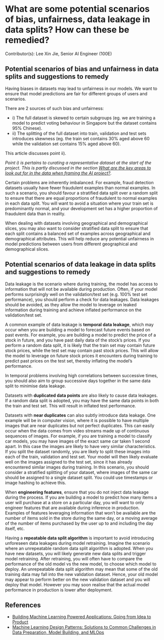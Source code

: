 # What are some potential scenarios of bias, unfairness, data leakage in data splits? How can these be remedied?

Contributor(s): Lee Xin Jie, Senior AI Engineer (100E)


## Potential scenarios of bias and unfairness in data splits and suggestions to remedy

Having biases in datasets may lead to unfairness in our models. We want to ensure that model predictions are fair for different groups of users and scenarios.

There are 2 sources of such bias and unfairness:
- i) The full dataset is skewed to certain subgroups (eg. we are training a model to predict voting behaviour in Singapore but the dataset contains 95% Chinese).
- ii) The splitting of the full dataset into train, validation and test sets introduces skewness (eg. the train set contains 30% aged above 60 while the validation set contains 15% aged above 60).

This article discusses point ii).

*Point i) is pertains to curating a representative dataset at the start of the project. This is partly discussed in the section [What are the key areas to look out for in the data when framing the AI project?](../1-pre-project-phase/key_areas_in_data.md).*

Certain problems are inherently imbalanced. For example, fraud detection datasets usually have fewer fraudulent examples than normal examples. In such a scenario, you should favour a stratified data split over a random split to ensure that there are equal proportions of fraudulent to normal examples in each data split. You will want to avoid a situation where your train set is predominantly normal, and your development set has a higher proportion of fraudulent data than in reality.

When dealing with datasets involving geographical and demographical slices, you may also want to consider stratified data split to ensure that each split contains a balanced set of examples across geographical and demographical attributes. This will help reduce any potential unfairness in model predictions between users from different geographical and demographical slices.


## Potential scenarios of data leakage in data splits and suggestions to remedy

Data leakage is the scenario where during training, the model has access to information that will not be available during production. Often, if your model performs surprisingly well on the validation/test set (e.g. 100% test set performance), you should perform a check for data leakages. Data leakages should be avoided, as they allow the model to leverage on leaked information during training and achieve inflated performance on the validation/test set.

A common example of data leakage is **temporal data leakage**, which may occur when you are building a model to forecast future events based on past events. For example, you are building a model to predict the price of a stock in future, and you have past daily data of the stock’s prices. If you perform a random data split, it is likely that the train set may contain future stock prices, while the test set may contain past stock prices. This will allow the model to leverage on future stock prices it encounters during training to predict past prices on the test set, thereby inflating the model’s performance. 

In temporal problems involving high correlations between successive times, you should also aim to group successive days together in the same data split to minimise data leakage.

Datasets with **duplicated data points** are also likely to cause data leakages. If a random data split is adopted, you may have the same data points in both the train and test set. This will result in inflated test performance.

Datasets with **near duplicates** can also subtly introduce data leakage. One example will be in computer vision, where it is possible to have multiple images that are near duplicates but not perfect duplicates. This can easily occur when the data comes from video streams made up of continuous sequences of images. For example, if you are training a model to classify car models, you may have images of the exact same car taken 1 second apart. In this case the images are likely to have very similar characteristics. If you split the dataset randomly, you are likely to split these images into each of the train, validation and test set. Your model will then likely evaluate well on the images assigned to the test set, since it has already encountered similar images during training. In this scenario, you should consider a stratified splitting of your dataset, where images of the same car should be assigned to a single dataset split. You could use timestamps or image hashing to achieve this.

When **engineering features**, ensure that you do not inject data leakage during the process. If you are building a model to predict how many items a user will purchase at a store on a particular day, you will want to only engineer features that are available during inference in production. Examples of features leveraging information that won’t be available are the number of items sold in the store during the same day, or a moving average of the number of items purchased by the user up to and including the day itself, etc.

Having a **repeatable data split algorithm** is important to avoid introducing unforeseen data leakages during model retraining. Imagine the scenario where an unrepeatable random data split algorithm is adopted. When you have new datasets, you will likely generate new data splits and trigger model retraining. After retraining, you will often have to compare the performance of the old model vs the new model, to choose which model to deploy. An unrepeatable data split algorithm may mean that some of the old training data may fall into the new validation dataset. Hence, your old model may appear to perform better on the new validation dataset and you will deploy that model. However you may soon realise that the actual model performance in production is lower after deployment.


## References

- [Building Machine Learning Powered Applications: Going from Idea to Product](https://www.oreilly.com/library/view/building-machine-learning/9781492045106/)
- [Machine Learning Design Patterns: Solutions to Common Challenges in Data Preparation, Model Building, and MLOps](https://www.oreilly.com/library/view/machine-learning-design/9781098115777/)